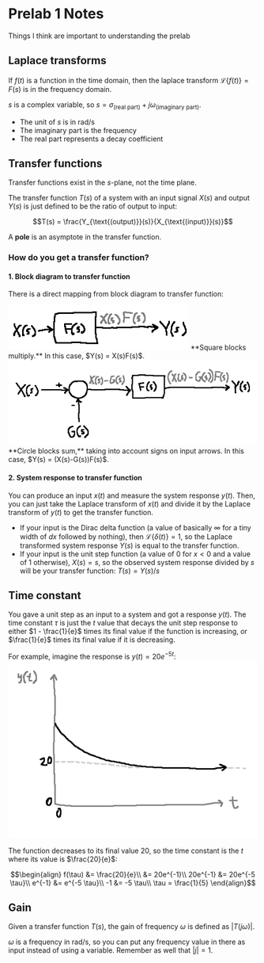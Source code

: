 # Prelab 1 Notes
Things I think are important to understanding the prelab

## Laplace transforms

If $f(t)$ is a function in the time domain, then the laplace transform $\mathcal{L}\{f(t)\} = F(s)$ is in the frequency domain.

$s$ is a complex variable, so $s = \sigma_{\text{(real part)}} + j\omega_{\text{(imaginary part)}}$.
- The unit of $s$ is in rad/s
- The imaginary part is the frequency
- The real part represents a decay coefficient

## Transfer functions

Transfer functions exist in the $s$-plane, not the time plane.

The transfer function $T(s)$ of a system with an input signal $X(s)$ and output $Y(s)$ is just defined to be the ratio of output to input:

$$T(s) = \frac{Y_{\text{(output)}}(s)}{X_{\text{(input)}}(s)}$$

A **pole** is an asymptote in the transfer function.

### How do you get a transfer function?

#### 1. Block diagram to transfer function

There is a direct mapping from block diagram to transfer function:

<img src="img/transfer-simple.png" />
**Square blocks multiply.** In this case, $Y(s) = X(s)F(s)$.

<img src="img/transfer-complex.png" />
**Circle blocks sum,** taking into account signs on input arrows. In this case, $Y(s) = (X(s)-G(s))F(s)$.

#### 2. System response to transfer function

You can produce an input $x(t)$ and measure the system response $y(t)$. Then, you can just take the Laplace transform of $x(t)$ and divide it by the Laplace transform of $y(t)$ to get the transfer function.

- If your input is the Dirac delta function (a value of basically $\infty$ for a tiny width of $dx$ followed by nothing), then $\mathcal{L}\{\delta(t)\} = 1$, so the Laplace transformed system response $Y(s)$ is equal to the transfer function.
- If your input is the unit step function (a value of 0 for $x \lt 0$ and a value of 1 otherwise), $X(s) = s$, so the observed system response divided by $s$ will be your transfer function: $T(s) = Y(s)/s$


## Time constant

You gave a unit step as an input to a system and got a response $y(t)$. The time constant $\tau$ is just the $t$ value that decays the unit step response to either $1 - \frac{1}{e}$ times its final value if the function is increasing, or $\frac{1}{e}$ times its final value if it is decreasing.

For example, imagine the response is $y(t) = 20e^{-5 t}$:
<img src="img/decay-response.png" />

The function decreases to its final value 20, so the time constant is the $t$ where its value is $\frac{20}{e}$:

$$\begin{align}
f(\tau) &= \frac{20}{e}\\
&= 20e^{-1}\\
20e^{-1} &= 20e^{-5 \tau}\\
e^{-1} &= e^{-5 \tau}\\
-1 &= -5 \tau\\
\tau = \frac{1}{5}
\end{align}$$

## Gain

Given a transfer function $T(s)$, the gain of frequency $\omega$ is defined as $\left| T(j \omega) \right|$.

$\omega$ is a frequency in rad/s, so you can put any frequency value in there as input instead of using a variable. Remember as well that $|j|=1$.
